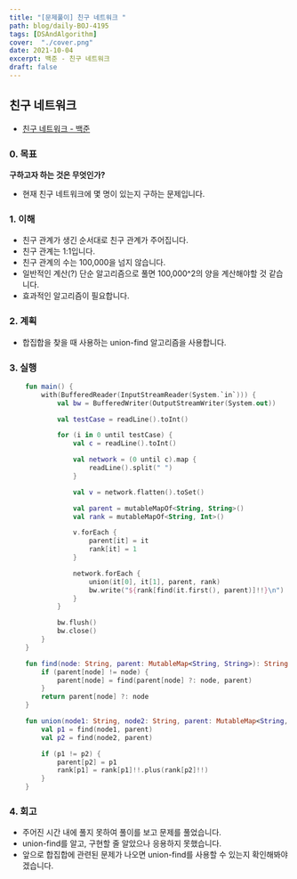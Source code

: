 ```yaml
---
title: "[문제풀이] 친구 네트워크 "
path: blog/daily-BOJ-4195
tags: [DSAndAlgorithm]
cover:  "./cover.png"
date: 2021-10-04
excerpt: 백준 - 친구 네트워크
draft: false
---
```



## 친구 네트워크
* [친구 네트워크 - 백준](https://www.acmicpc.net/problem/4195)

### 0. 목표 
**구하고자 하는 것은 무엇인가?**
- 현재 친구 네트워크에 몇 명이 있는지 구하는 문제입니다. 

### 1. 이해 
- 친구 관계가 생긴 순서대로 친구 관계가 주어집니다. 
- 친구 관계는 1:1입니다. 
- 친구 관계의 수는 100,000을 넘지 않습니다. 
- 일반적인 계산(?) 단순 알고리즘으로 풀면 100,000^2의 양을 계산해야할 것 같습니다. 
- 효과적인 알고리즘이 필요합니다.



### 2. 계획

- 합집합을 찾을 때 사용하는 union-find 알고리즘을 사용합니다. 

### 3. 실행
```kotlin
    fun main() {
        with(BufferedReader(InputStreamReader(System.`in`))) {
            val bw = BufferedWriter(OutputStreamWriter(System.out))

            val testCase = readLine().toInt()

            for (i in 0 until testCase) {
                val c = readLine().toInt()

                val network = (0 until c).map {
                    readLine().split(" ")
                }

                val v = network.flatten().toSet()

                val parent = mutableMapOf<String, String>()
                val rank = mutableMapOf<String, Int>()

                v.forEach {
                    parent[it] = it
                    rank[it] = 1
                }

                network.forEach {
                    union(it[0], it[1], parent, rank)
                    bw.write("${rank[find(it.first(), parent)]!!}\n")
                }
            }

            bw.flush()
            bw.close()
        }
    }

    fun find(node: String, parent: MutableMap<String, String>): String {
        if (parent[node] != node) {
            parent[node] = find(parent[node] ?: node, parent)
        }
        return parent[node] ?: node
    }

    fun union(node1: String, node2: String, parent: MutableMap<String, String>, rank: MutableMap<String, Int>) {
        val p1 = find(node1, parent)
        val p2 = find(node2, parent)

        if (p1 != p2) {
            parent[p2] = p1
            rank[p1] = rank[p1]!!.plus(rank[p2]!!)
        }
    }

```

### 4. 회고 

* 주어진 시간 내에 풀지 못하여 풀이를 보고 문제를 풀었습니다.
* union-find를 알고, 구현할 줄 알았으나 응용하지 못했습니다. 
* 앞으로 합집합에 관련된 문제가 나오면 union-find를 사용할 수 있는지 확인해봐야겠습니다. 

